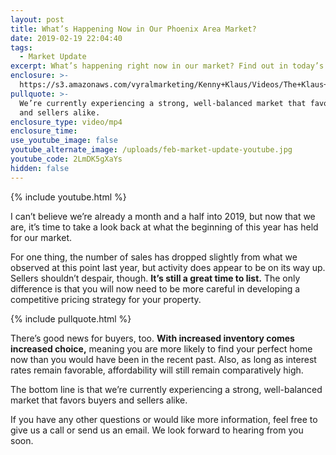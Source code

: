 ```yaml
---
layout: post
title: What’s Happening Now in Our Phoenix Area Market?
date: 2019-02-19 22:04:40
tags:
  - Market Update
excerpt: What’s happening right now in our market? Find out in today’s message.
enclosure: >-
  https://s3.amazonaws.com/vyralmarketing/Kenny+Klaus/Videos/The+Klaus+Team-+Whats+Happening+Now+in+Our+Phoenix+Area+Market_.mp4
pullquote: >-
  We’re currently experiencing a strong, well-balanced market that favors buyers
  and sellers alike.
enclosure_type: video/mp4
enclosure_time:
use_youtube_image: false
youtube_alternate_image: /uploads/feb-market-update-youtube.jpg
youtube_code: 2LmDK5gXaYs
hidden: false
---
```


{% include youtube.html %}

I can’t believe we’re already a month and a half into 2019, but now that we are, it’s time to take a look back at what the beginning of this year has held for our market.

For one thing, the number of sales has dropped slightly from what we observed at this point last year, but activity does appear to be on its way up. Sellers shouldn’t despair, though. **It’s still a great time to list.** The only difference is that you will now need to be more careful in developing a competitive pricing strategy for your property.

{% include pullquote.html %}

There’s good news for buyers, too. **With increased inventory comes increased choice,** meaning you are more likely to find your perfect home now than you would have been in the recent past. Also, as long as interest rates remain favorable, affordability will still remain comparatively high.

The bottom line is that we’re currently experiencing a strong, well-balanced market that favors buyers and sellers alike.

If you have any other questions or would like more information, feel free to give us a call or send us an email. We look forward to hearing from you soon.
